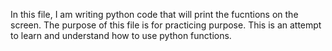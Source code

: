 In this file, I am writing python code that will print the fucntions on the screen. 
The purpose of this file is for practicing purpose. This is an attempt to learn and understand how to use python functions. 
